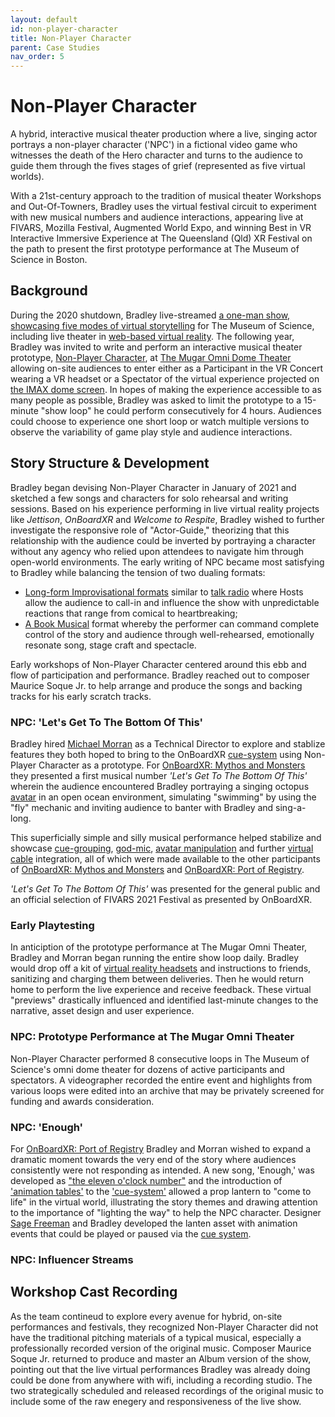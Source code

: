 ```yaml
---
layout: default
id: non-player-character
title: Non-Player Character
parent: Case Studies
nav_order: 5
---
```


# Non-Player Character
A hybrid, interactive musical theater production where a live, singing actor portrays a non-player character ('NPC') in a fictional video game who witnesses the death of the Hero character and turns to the audience to guide them through the fives stages of grief (represented as five virtual worlds). 

With a 21st-century approach to the tradition of musical theater Workshops and Out-Of-Towners, Bradley uses the virtual festival circuit to experiment with new musical numbers and audience interactions, appearing live at FIVARS, Mozilla Festival, Augmented World Expo, and winning Best in VR Interactive Immersive Experience at The Queensland (Qld) XR Festival on the path to present the first prototype performance at The Museum of Science in Boston. 

## Background
During the 2020 shutdown, Bradley live-streamed [a one-man show, showcasing five modes of virtual storytelling](https://playbill.com/article/watch-this-live-virtual-reality-theatre-performance-from-the-museum-of-science) for The Museum of Science, including live theater in [web-based virtual reality](./glossary-webvr). The following year, Bradley was invited to write and perform an interactive musical theater prototype, [Non-Player Character](), at [The Mugar Omni Dome Theater](https://www.mos.org/press/press-releases/Adult-Programming-Fall-2021) allowing on-site audiences to enter either as a Participant in the VR Concert wearing a VR headset or a Spectator of the virtual experience projected on [the IMAX dome screen](https://en.wikipedia.org/wiki/Mugar_Omni_Theater). In hopes of making the experience accessible to as many people as possible, Bradley was asked to limit the prototype to a 15-minute "show loop" he could perform consecutively for 4 hours. Audiences could choose to experience one short loop or watch multiple versions to observe the variability of game play style and audience interactions.

## Story Structure & Development
Bradley began devising Non-Player Character in January of 2021 and sketched a few songs and characters for solo rehearsal and writing sessions. Based on his experience performing in live virtual reality projects like *Jettison*, *OnBoardXR* and *Welcome to Respite*, Bradley wished to further investigate the responsive role of "Actor-Guide," theorizing that this relationship with the audience could be inverted by portraying a character without any agency who relied upon attendees to navigate him through open-world environments. The early writing of NPC became most satisfying to Bradley while balancing the tension of two dualing formats: 
- [Long-form Improvisational formats](https://en.wikipedia.org/wiki/Improvisational_theatre#Non-comedic,_experimental,_and_dramatic,_narrative-based_improvisational_theater) similar to [talk radio](https://en.wikipedia.org/wiki/Talk_radio) where Hosts allow the audience to call-in and influence the show with unpredictable reactions that range from comical to heartbreaking;
- [A Book Musical](https://en.wikipedia.org/wiki/Musical_theatre#Book_musicals) format whereby the performer can command complete control of the story and audience through well-rehearsed, emotionally resonate song, stage craft and spectacle. 

Early workshops of Non-Player Character centered around this ebb and flow of participation and performance. Bradley reached out to composer Maurice Soque Jr. to help arrange and produce the songs and backing tracks for his early scratch tracks. 

### NPC: 'Let's Get To The Bottom Of This'
Bradley hired [Michael Morran](./michael-morran.md) as a Technical Director to explore and stablize features they both hoped to bring to the OnBoardXR [cue-system](./cue-system.md) using Non-Player Character as a prototype. For [OnBoardXR: Mythos and Monsters](./obxr-mythos-monsters.md) they presented a first musical number *'Let's Get To The Bottom Of This'* wherein the audience encountered Bradley portraying a singing octopus [avatar](./glossary-avatar) in an open ocean environment, simulating "swimming" by using the "fly" mechanic and inviting audience to banter with Bradley and sing-a-long.  

This superficially simple and silly musical performance helped stabilize and showcase [cue-grouping](./glossary-cue-group.md), [god-mic](./glossary-god-mic.md), [avatar manipulation](./glossary-avatar-manipulation.md) and further [virtual cable](./glossary-virtual-cable.md) integration, all of which were made available to the other participants of [OnBoardXR: Mythos and Monsters](./obxr-mythos-monsters.md) and [OnBoardXR: Port of Registry](./obxr-port-of-registry).

*'Let's Get To The Bottom Of This'* was presented for the general public and an official selection of FIVARS 2021 Festival as presented by OnBoardXR.

### Early Playtesting
In anticiption of the prototype performance at The Mugar Omni Theater, Bradley and Morran began running the entire show loop daily. Bradley would drop off a kit of [virtual reality headsets](./hmd.md) and instructions to friends, sanitizing and charging them between deliveries. Then he would return home to perform the live experience and receive feedback. These virtual "previews" drastically influenced and identified last-minute changes to the narrative, asset design and user experience. 

### NPC: Prototype Performance at The Mugar Omni Theater
Non-Player Character performed 8 consecutive loops in The Museum of Science's omni dome theater for dozens of active participants and spectators. A videographer recorded the entire event and highlights from various loops were edited into an archive that may be privately screened for funding and awards consideration. 

### NPC: 'Enough'
For [OnBoardXR: Port of Registry](./obxr-port-of-registry) Bradley and Morran wished to expand a dramatic moment towards the very end of the story where audiences consistently were not responding as intended. A new song, 'Enough,' was developed as ["the eleven o'clock number"](https://en.wikipedia.org/wiki/11_o%27clock_number) and the introduction of ['animation tables'](./glossary-animation-tables.md) to the ['cue-system'](./cue-system.md) allowed a prop lantern to "come to life" in the virtual world, illustrating the story themes and drawing attention to the importance of "lighting the way" to help the NPC character. Designer [Sage Freeman](./sage-freeman.md) and Bradley developed the lanten asset with animation events that could be played or paused via the [cue system](./cue-system.md).

### NPC: Influencer Streams

## Workshop Cast Recording
As the team contineud to explore every avenue for hybrid, on-site performances and festivals, they recognized Non-Player Character did not have the traditional pitching materials of a typical musical, especially a professionally recorded version of the original music. Composer Maurice Soque Jr. returned to produce and master an Album version of the show, pointing out that the live virtual performances Bradley was already doing could be done from anywhere with wifi, including a recording studio. The two strategically scheduled and released recordings of the original music to include some of the raw enegery and responsiveness of the live show.
